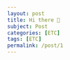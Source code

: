 ```yaml
---
layout: post
title: Hi there 👋
subject: Post
categories: [ETC]
tags: [ETC]
permalink: /post/1
---
```

